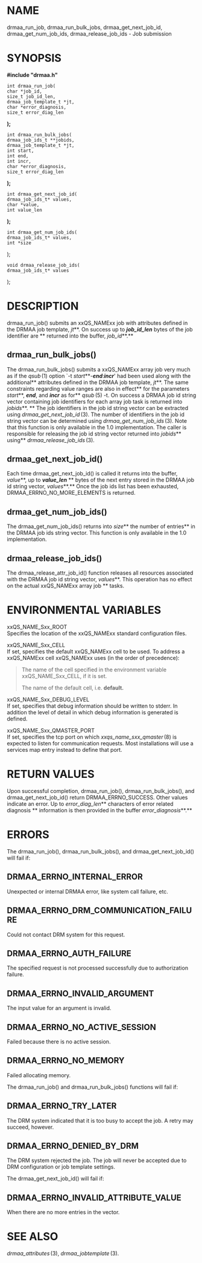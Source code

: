# NAME

drmaa_run_job, drmaa_run_bulk_jobs, drmaa_get_next_job_id,
drmaa_get_num_job_ids, drmaa_release_job_ids - Job submission

# SYNOPSIS

**#include "drmaa.h"**

    int drmaa_run_job(
    char *job_id,
    size_t job_id_len,
    drmaa_job_template_t *jt,
    char *error_diagnosis, 
    size_t error_diag_len

**);**

    int drmaa_run_bulk_jobs(
    drmaa_job_ids_t **jobids,
    drmaa_job_template_t *jt,
    int start,
    int end,
    int incr,
    char *error_diagnosis,
    size_t error_diag_len

**);**

    int drmaa_get_next_job_id(
    drmaa_job_ids_t* values,
    char *value,
    int value_len

**);**

    int drmaa_get_num_job_ids(
    drmaa_job_ids_t* values,
    int *size

);

    void drmaa_release_job_ids(
    drmaa_job_ids_t* values

);

# DESCRIPTION

drmaa_run_job() submits an xxQS_NAMExx job with attributes defined in
the DRMAA job template, *jt***. On success up to ***job_id_len*** bytes
of the job identifier are ** returned into the buffer, *job_id***.**

## drmaa_run_bulk_jobs()

The drmaa_run_bulk_jobs() submits a xxQS_NAMExx array job very much as
if the *qsub* (1) option \`-t *start***-***end***:***incr***' had been
used along with the additional** attributes defined in the DRMAA job
template, *jt***. The same constraints regarding value ranges are also
in effect** for the parameters *start***, ***end***, and ***incr*** as
for** *qsub* (5) -t. On success a DRMAA job id string vector containing
job identifiers for each array job task is returned into *jobids***. **
The job identifiers in the job id string vector can be extracted using
*drmaa_get_next_job_id* (3). The number of identifiers in the job id
string vector can be determined using *drmaa_get_num_job_ids* (3). Note
that this function is only available in the 1.0 implementation. The
caller is responsible for releasing the job id string vector returned
into *jobids*** using** *drmaa_release_job_ids* (3).

## drmaa_get_next_job_id()

Each time drmaa_get_next_job_id() is called it returns into the buffer,
*value***, up to ***value_len*** ** bytes of the next entry stored in
the DRMAA job id string vector, *values***.** Once the job ids list has
been exhausted, DRMAA_ERRNO_NO_MORE_ELEMENTS is returned.

## drmaa_get_num_job_ids()

The drmaa_get_num_job_ids() returns into *size*** the number of
entries** in the DRMAA job ids string vector. This function is only
available in the 1.0 implementation.

## drmaa_release_job_ids()

The drmaa_release_attr_job_id() function releases all resources
associated with the DRMAA job id string vector, *values***. This
operation has no effect on the actual xxQS_NAMExx array job ** tasks.

# ENVIRONMENTAL VARIABLES

xxQS_NAME_Sxx_ROOT  
Specifies the location of the xxQS_NAMExx standard configuration files.

xxQS_NAME_Sxx_CELL  
If set, specifies the default xxQS_NAMExx cell to be used. To address a
xxQS_NAMExx cell xxQS_NAMExx uses (in the order of precedence):

> The name of the cell specified in the environment variable
> xxQS_NAME_Sxx_CELL, if it is set.
>
> The name of the default cell, i.e. **default.**

xxQS_NAME_Sxx_DEBUG_LEVEL  
If set, specifies that debug information should be written to stderr. In
addition the level of detail in which debug information is generated is
defined.

xxQS_NAME_Sxx_QMASTER_PORT  
If set, specifies the tcp port on which *xxqs_name_sxx_qmaster* (8) is
expected to listen for communication requests. Most installations will
use a services map entry instead to define that port.

# RETURN VALUES

Upon successful completion, drmaa_run_job(), drmaa_run_bulk_jobs(), and
drmaa_get_next_job_id() return DRMAA_ERRNO_SUCCESS. Other values
indicate an error. Up to *error_diag_len*** characters of error related
diagnosis ** information is then provided in the buffer
*error_diagnosis***.**

# ERRORS

The drmaa_run_job(), drmaa_run_bulk_jobs(), and drmaa_get_next_job_id()
will fail if:

## DRMAA_ERRNO_INTERNAL_ERROR

Unexpected or internal DRMAA error, like system call failure, etc.

## DRMAA_ERRNO_DRM_COMMUNICATION_FAILURE

Could not contact DRM system for this request.

## DRMAA_ERRNO_AUTH_FAILURE

The specified request is not processed successfully due to authorization
failure.

## DRMAA_ERRNO_INVALID_ARGUMENT

The input value for an argument is invalid.

## DRMAA_ERRNO_NO_ACTIVE_SESSION

Failed because there is no active session.

## DRMAA_ERRNO_NO_MEMORY

Failed allocating memory.

The drmaa_run_job() and drmaa_run_bulk_jobs() functions will fail if:

## DRMAA_ERRNO_TRY_LATER 

The DRM system indicated that it is too busy to accept the job. A retry
may succeed, however.

## DRMAA_ERRNO_DENIED_BY_DRM

The DRM system rejected the job. The job will never be accepted due to
DRM configuration or job template settings.

The drmaa_get_next_job_id() will fail if:

## DRMAA_ERRNO_INVALID_ATTRIBUTE_VALUE

When there are no more entries in the vector.

# SEE ALSO

*drmaa_attributes* (3), *drmaa_jobtemplate* (3).

